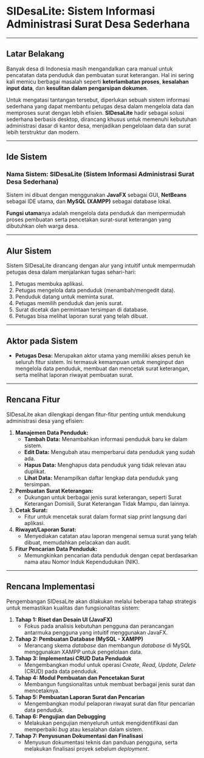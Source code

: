# SIDesaLite: Sistem Informasi Administrasi Surat Desa Sederhana

---

## Latar Belakang

Banyak desa di Indonesia masih mengandalkan cara manual untuk pencatatan data penduduk dan pembuatan surat keterangan. Hal ini sering kali memicu berbagai masalah seperti **keterlambatan proses**, **kesalahan input data**, dan **kesulitan dalam pengarsipan dokumen**.

Untuk mengatasi tantangan tersebut, diperlukan sebuah sistem informasi sederhana yang dapat membantu petugas desa dalam mengelola data dan memproses surat dengan lebih efisien. **SIDesaLite** hadir sebagai solusi sederhana berbasis desktop, dirancang khusus untuk memenuhi kebutuhan administrasi dasar di kantor desa, menjadikan pengelolaan data dan surat lebih terstruktur dan modern.

---

## Ide Sistem

### Nama Sistem: SIDesaLite (Sistem Informasi Administrasi Surat Desa Sederhana)

Sistem ini dibuat dengan menggunakan **JavaFX** sebagai GUI, **NetBeans** sebagai IDE utama, dan **MySQL (XAMPP)** sebagai database lokal.

**Fungsi utama**nya adalah mengelola data penduduk dan mempermudah proses pembuatan serta pencetakan surat-surat keterangan yang dibutuhkan oleh warga desa.

---

## Alur Sistem

Sistem SIDesaLite dirancang dengan alur yang intuitif untuk mempermudah petugas desa dalam menjalankan tugas sehari-hari:

1.  Petugas membuka aplikasi.
2.  Petugas mengelola data penduduk (menambah/mengedit data).
3.  Penduduk datang untuk meminta surat.
4.  Petugas memilih penduduk dan jenis surat.
5.  Surat dicetak dan permintaan tersimpan di database.
6.  Petugas bisa melihat laporan surat yang telah dibuat.

---

## Aktor pada Sistem

* **Petugas Desa:** Merupakan aktor utama yang memiliki akses penuh ke seluruh fitur sistem. Ini termasuk kemampuan untuk menginput dan mengelola data penduduk, membuat dan mencetak surat keterangan, serta melihat laporan riwayat pembuatan surat.

---

## Rencana Fitur

SIDesaLite akan dilengkapi dengan fitur-fitur penting untuk mendukung administrasi desa yang efisien:

1.  **Manajemen Data Penduduk:**
    * **Tambah Data:** Menambahkan informasi penduduk baru ke dalam sistem.
    * **Edit Data:** Mengubah atau memperbarui data penduduk yang sudah ada.
    * **Hapus Data:** Menghapus data penduduk yang tidak relevan atau duplikat.
    * **Lihat Data:** Menampilkan daftar lengkap data penduduk yang tersimpan.
2.  **Pembuatan Surat Keterangan:**
    * Dukungan untuk berbagai jenis surat keterangan, seperti Surat Keterangan Domisili, Surat Keterangan Tidak Mampu, dan lainnya.
3.  **Cetak Surat:**
    * Fitur untuk mencetak surat dalam format siap *print* langsung dari aplikasi.
4.  **Riwayat/Laporan Surat:**
    * Menyediakan catatan atau laporan mengenai semua surat yang telah dibuat, memudahkan pelacakan dan audit.
5.  **Fitur Pencarian Data Penduduk:**
    * Memungkinkan pencarian data penduduk dengan cepat berdasarkan nama atau Nomor Induk Kependudukan (NIK).

---

## Rencana Implementasi

Pengembangan SIDesaLite akan dilakukan melalui beberapa tahap strategis untuk memastikan kualitas dan fungsionalitas sistem:

1.  **Tahap 1: Riset dan Desain UI (JavaFX)**
    * Fokus pada analisis kebutuhan pengguna dan perancangan antarmuka pengguna yang intuitif menggunakan JavaFX.
2.  **Tahap 2: Pembuatan Database (MySQL - XAMPP)**
    * Merancang skema *database* dan membangun *database* di MySQL menggunakan XAMPP untuk pengelolaan data.
3.  **Tahap 3: Implementasi CRUD Data Penduduk**
    * Mengembangkan modul untuk operasi *Create, Read, Update, Delete* (CRUD) pada data penduduk.
4.  **Tahap 4: Modul Pembuatan dan Pencetakan Surat**
    * Membangun fungsionalitas untuk membuat berbagai jenis surat dan mencetaknya.
5.  **Tahap 5: Pembuatan Laporan Surat dan Pencarian**
    * Mengembangkan modul pelaporan riwayat surat dan fitur pencarian data penduduk.
6.  **Tahap 6: Pengujian dan Debugging**
    * Melakukan pengujian menyeluruh untuk mengidentifikasi dan memperbaiki *bug* atau kesalahan dalam sistem.
7.  **Tahap 7: Penyusunan Dokumentasi dan Finalisasi**
    * Menyusun dokumentasi teknis dan panduan pengguna, serta melakukan finalisasi proyek sebelum *deployment*.
